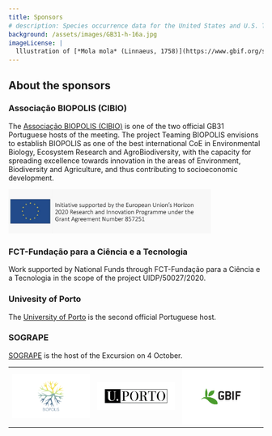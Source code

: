 ```yaml
---
title: Sponsors
# description: Species occurrence data for the United States and U.S. Territories.
background: /assets/images/GB31-h-16a.jpg
imageLicense: |
  lllustration of [*Mola mola* (Linnaeus, 1758)](https://www.gbif.org/species/5213725) from A history of Scandinavian fishes. Stockholm, 1892 via the [Biodiversity Heritage Library](https://flic.kr/p/fJ2w5W)
---
```


## About the sponsors  

### Associação BIOPOLIS (CIBIO)
The [Associação BIOPOLIS (CIBIO)](https://www.biopolis.pt/) is one of the two official GB31 Portuguese hosts of the meeting. The project Teaming BIOPOLIS envisions to establish BIOPOLIS as one of the best international CoE in Environmental Biology, Ecosystem Research and AgroBiodiversity, with the capacity for spreading excellence towards innovation in the areas of Environment, Biodiversity and Agriculture, and thus contributing to socioeconomic development. 

[<img src="/assets/images/BIOPOLIS-Teaming.jpg" width="400px">](https://www.biopolis.pt/)

### FCT-Fundação para a Ciência e a Tecnologia 
Work supported by National Funds through FCT-Fundação para a Ciência e a Tecnologia in the scope of the project UIDP/50027/2020. 

### Univesity of Porto
The [University of Porto](https://www.up.pt/) is the second official Portuguese host. 


### SOGRAPE
[SOGRAPE](https://sogrape.com/) is the host of the Excursion on 4 October. 

|   |   |   |
|---|---|---|
| [<img src="/assets/images/Biopolis_Logo_transparent_MAIN.gif" width="200px">](https://www.biopolis.pt) | [<img src="/assets/images/UP.png" width="200px">](https://www.up.pt) | [<img src="/assets/images/gbif-s.png" width="200px">](https://www.gbif.org) |



